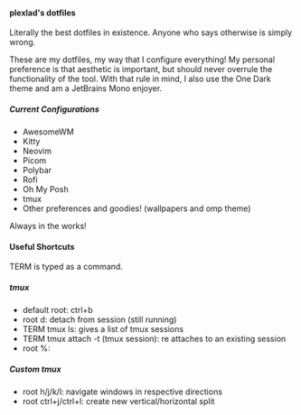 #### plexlad's dotfiles

Literally the best dotfiles in existence. Anyone who says otherwise is simply wrong.

These are my dotfiles, my way that I configure everything! My personal preference is that aesthetic is important, but should never overrule the functionality of the tool. With that rule in mind, I also use the One Dark theme and am a JetBrains Mono enjoyer.

##### Current Configurations
 * AwesomeWM
 * Kitty
 * Neovim
 * Picom
 * Polybar
 * Rofi
 * Oh My Posh
 * tmux
 * Other preferences and goodies! (wallpapers and omp theme)

Always in the works!

#### Useful Shortcuts

TERM is typed as a command.

##### tmux
 * default root: ctrl+b
 * root d: detach from session (still running)
 * TERM tmux ls: gives a list of tmux sessions
 * TERM tmux attach -t (tmux session): re attaches to an existing session
 * root %: 

##### Custom tmux
 * root h/j/k/l: navigate windows in respective directions
 * root ctrl+j/ctrl+l: create new vertical/horizontal split


